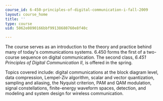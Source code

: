 ```yaml
---
course_id: 6-450-principles-of-digital-communication-i-fall-2009
layout: course_home
title: ''
type: course
uid: 5062e0890166bbf99138680760e8f40c

---
```

The course serves as an introduction to the theory and practice behind many of today's communications systems. 6.450 forms the first of a two-course sequence on digital communication. The second class, _6.451 Principles of Digital Communication II_, is offered in the spring.

Topics covered include: digital communications at the block diagram level, data compression, Lempel-Ziv algorithm, scalar and vector quantization, sampling and aliasing, the Nyquist criterion, PAM and QAM modulation, signal constellations, finite-energy waveform spaces, detection, and modeling and system design for wireless communication.
